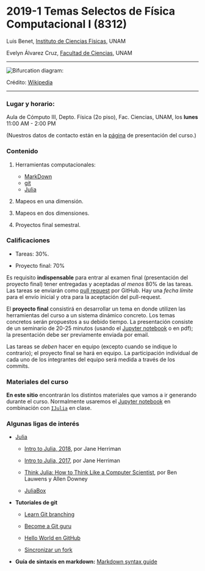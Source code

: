 # 2019-1 Temas Selectos de Física Computacional I (8312)

Luis Benet, [Instituto de Ciencias Físicas](http://www.fis.unam.mx/~benet), UNAM

Evelyn Álvarez Cruz, [Facultad de Ciencias](http://www.fciencias.unam.mx/directorio/71736), UNAM

---

![Bifurcation diagram:](https://upload.wikimedia.org/wikipedia/commons/thumb/5/50/Logistic_Bifurcation_map_High_Resolution.png/320px-Logistic_Bifurcation_map_High_Resolution.png)

Crédito: [Wikipedia](https://en.wikipedia.org/wiki/Logistic_map)

---


### Lugar y horario:
Aula de Cómputo III, Depto. Física (2o piso), Fac. Ciencias, UNAM, los **lunes** 11:00 AM - 2:00 PM

(Nuestros datos de contacto están en la [página](http://www.fciencias.unam.mx/docencia/horarios/presentacion/295982)
de presentación del curso.)


### Contenido

1. Herramientas computacionales:
    - [MarkDown](https://confluence.atlassian.com/display/STASH/Markdown+syntax+guide)
    - [git](https://www.atlassian.com/git/tutorials/)
    - [Julia](http://julialang.org)

2. Mapeos en una dimensión.

3. Mapeos en dos dimensiones.

5. Proyectos final semestral.


### Calificaciones

- Tareas: 30%.

- Proyecto final: 70%

Es requisito **indispensable** para entrar al examen final (presentación del proyecto final)
tener entregadas y aceptadas *al menos* 80% de las tareas. Las tareas se enviarán como
[pull request](https://help.github.com/articles/using-pull-requests/) por GitHub. Hay
una *fecha límite* para el envío inicial y otra para la aceptación del pull-request.

El **proyecto final** consistirá en desarrollar un tema en donde utilizen las
herramientas del curso a un sistema dinámico concreto. Los temas concretos
serán propuestos a su debido tiempo. La presentación consiste de un seminario
de 20-25 minutos (usando el [Jupyter notebook](https://jupyter.org) o en pdf); la
presentación debe ser previamente enviada por email.

Las tareas se *deben* hacer en equipo (excepto cuando se indique lo contrario);
el proyecto final se hará en equipo. La participación individual de
cada uno de los integrantes del equipo será medida a través de los commits.


### Materiales del curso

**En este sitio** encontrarán los distintos materiales que vamos a ir generando
durante el curso. Normalmente usaremos el [Jupyter notebook](http://jupyter.org)
en combinación con [`IJulia`](https://github.com/JuliaLang/IJulia.jl) en clase.


### Algunas ligas de interés

- [Julia](http://julialang.org/julialang.org)

    - [Intro to Julia, 2018](https://www.youtube.com/watch?v=cPYgipsg4DM), por Jane Herriman

    - [Intro to Julia, 2017](https://www.youtube.com/watch?v=4igzy3bGVkQ), por Jane Herriman
    
    - [Think Julia: How to Think Like a Computer Scientist](https://benlauwens.github.io/ThinkJulia.jl/latest/book.html), por Ben Lauwens y Allen Downey

    - [JuliaBox](http://www.juliabox.com)


- **Tutoriales de git**

    - [Learn Git branching](http://pcottle.github.io/learnGitBranching)

    - [Become a Git guru](https://www.atlassian.com/git/tutorials/)

    - [Hello World en GitHub](https://guides.github.com/activities/hello-world/)

    - [Sincronizar un fork](https://help.github.com/articles/syncing-a-fork/)

- **Guía de sintaxis en markdown:** [Markdown syntax guide](https://confluence.atlassian.com/display/STASH/Markdown+syntax+guide)
